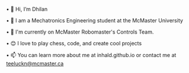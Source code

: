 • 👋 Hi, I’m Dhilan

• 🏫 I am a Mechatronics Engineering student at the McMaster University

• 🌱 I'm currently on McMaster Robomaster's Controls Team. 

• 😊 I love to play chess, code, and create cool projects

• 📫 You can learn more about me at inhald.github.io or contact me at teeluckn@mcmaster.ca
